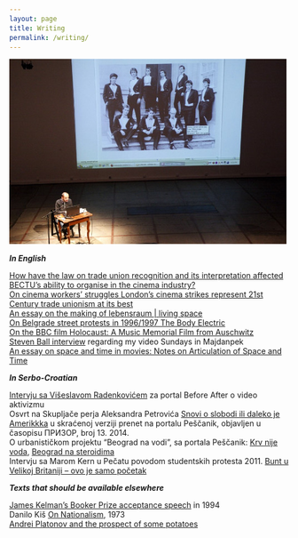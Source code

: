 ```yaml
---
layout: page
title: Writing
permalink: /writing/
---
```


![speaking](/images/rnitorijevci.jpg)  

**_In English_**

[How have the law on trade union recognition and its interpretation affected BECTU’s ability to organise in the cinema industry?]()  
[On cinema workers’ struggles London’s cinema strikes represent 21st Century trade unionism at its best]()  
[An essay on the making of lebensraum | living space]()  
[On Belgrade street protests in 1996/1997 The Body Electric]()  
[On the BBC film Holocaust: A Music Memorial Film from Auschwitz]()  
[Steven Ball interview]() regarding my video Sundays in Majdanpek  
[An essay on space and time in movies: Notes on Articulation of Space and Time]()  

**_In Serbo-Croatian_**

[Intervju sa Višeslavom Radenkovićem]() za portal Before After o video aktivizmu  
Osvrt na Skupljače perja Aleksandra Petrovića [Snovi o slobodi ili daleko je Amerikkka]() u skraćenoj verziji prenet na portalu Peščanik, objavljen u časopisu ПРИЗОР, broj 13. 2014.  
O urbanističkom projektu “Beograd na vodi”, sa portala Peščanik: [Krv nije voda](), [Beograd na steroidima]()  
Intervju sa Marom Kern u Pečatu povodom studentskih protesta 2011. [Bunt u Velikoj Britaniji – ovo je samo početak]()  

**_Texts that should be available elsewhere_**

[James Kelman’s Booker Prize acceptance speech]() in 1994  
Danilo Kiš [On Nationalism](), 1973  
[Andrei Platonov and the prospect of some potatoes]()  
